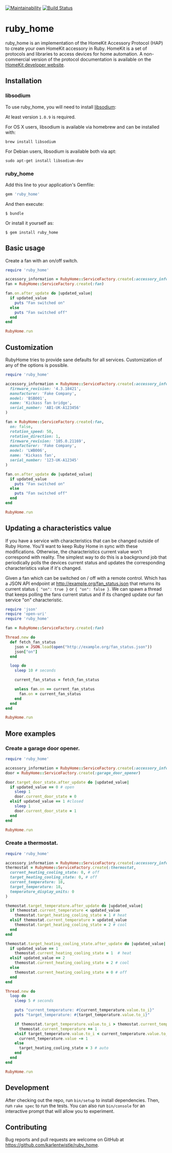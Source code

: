 [![Maintainability](https://api.codeclimate.com/v1/badges/c81f4cfdf5c13d716487/maintainability)](https://codeclimate.com/github/karlentwistle/ruby_home/maintainability)
[![Build Status](https://travis-ci.org/karlentwistle/ruby_home.svg?branch=master)](https://travis-ci.org/karlentwistle/ruby_home)

# ruby_home

ruby_home is an implementation of the HomeKit Accessory Protocol (HAP) to create your own HomeKit accessory in Ruby. HomeKit is a set of protocols and libraries to access devices for home automation. A non-commercial version of the protocol documentation is available on the [HomeKit developer website](https://developer.apple.com/homekit/).

## Installation

### libsodium

To use ruby_home, you will need to install [libsodium](https://github.com/jedisct1/libsodium):

At least version `1.0.9` is required.

For OS X users, libsodium is available via homebrew and can be installed with:

    brew install libsodium

For Debian users, libsodium is available both via apt:

    sudo apt-get install libsodium-dev

### ruby_home

Add this line to your application's Gemfile:

```ruby
gem 'ruby_home'
```

And then execute:

    $ bundle

Or install it yourself as:

    $ gem install ruby_home

## Basic usage

Create a fan with an on/off switch.

```ruby
require 'ruby_home'

accessory_information = RubyHome::ServiceFactory.create(:accessory_information)
fan = RubyHome::ServiceFactory.create(:fan)

fan.on.after_update do |updated_value|
  if updated_value
    puts "Fan switched on"
  else
    puts "Fan switched off"
  end
end

RubyHome.run
```

## Customization

RubyHome tries to provide sane defaults for all services. Customization of any of the options is possible.

```ruby
require 'ruby_home'

accessory_information = RubyHome::ServiceFactory.create(:accessory_information,
  firmware_revision: '4.3.18421',
  manufacturer: 'Fake Company',
  model: 'BSB001',
  name: 'Kickass fan bridge',
  serial_number: 'AB1-UK-A123456'
)

fan = RubyHome::ServiceFactory.create(:fan,
  on: false,
  rotation_speed: 50,
  rotation_direction: 1,
  firmware_revision: '105.0.21169',
  manufacturer: 'Fake Company',
  model: 'LWB006',
  name: 'Kickass fan',
  serial_number: '123-UK-A12345'
)

fan.on.after_update do |updated_value|
  if updated_value
    puts "Fan switched on"
  else
    puts "Fan switched off"
  end
end

RubyHome.run
```

## Updating a characteristics value

If you have a service with characteristics that can be changed outside of Ruby Home. You'll want to keep Ruby Home in sync with these modifications. Otherwise, the characteristics current value won't correspond with reality. The simplest way to do this is a background job that periodically polls the devices current status and updates the corresponding characteristics value if it's changed.

Given a fan which can be switched on / off with a remote control. Which has a JSON API endpoint at http://example.org/fan_status.json that returns its current status `{ "on": true }` or `{ "on": false }`. We can spawn a thread that keeps polling the fans current status and if its changed update our fan service "on" characteristic.

```ruby
require 'json'
require 'open-uri'
require 'ruby_home'

fan = RubyHome::ServiceFactory.create(:fan)

Thread.new do
  def fetch_fan_status
    json = JSON.load(open("http://example.org/fan_status.json"))
    json["on"]
  end

  loop do
    sleep 10 # seconds

    current_fan_status = fetch_fan_status

    unless fan.on == current_fan_status
      fan.on = current_fan_status
    end
  end
end

RubyHome.run
```

## More examples

### Create a garage door opener.

```ruby
require 'ruby_home'

accessory_information = RubyHome::ServiceFactory.create(:accessory_information)
door = RubyHome::ServiceFactory.create(:garage_door_opener)

door.target_door_state.after_update do |updated_value|
  if updated_value == 0 # open
    sleep 1
    door.current_door_state = 0
  elsif updated_value == 1 #closed
    sleep 1
    door.current_door_state = 1
  end
end

RubyHome.run
```

### Create a thermostat.

```ruby
require 'ruby_home'

accessory_information = RubyHome::ServiceFactory.create(:accessory_information)
thermostat = RubyHome::ServiceFactory.create(:thermostat,
  current_heating_cooling_state: 0, # off
  target_heating_cooling_state: 0, # off
  current_temperature: 18,
  target_temperature: 18,
  temperature_display_units: 0
)

themostat.target_temperature.after_update do |updated_value|
  if themostat.current_temperature < updated_value
    themostat.target_heating_cooling_state = 1 # heat
  elsif themostat.current_temperature > updated_value
    themostat.target_heating_cooling_state = 2 # cool
  end
end

themostat.target_heating_cooling_state.after_update do |updated_value|
  if updated_value == 1
    themostat.current_heating_cooling_state = 1  # heat
  elsif updated_value == 2
    themostat.current_heating_cooling_state = 2 # cool
  else
    themostat.current_heating_cooling_state = 0 # off
  end
end

Thread.new do
  loop do
    sleep 5 # seconds

    puts "current_temperature: #{current_temperature.value.to_i}"
    puts "target_temperature: #{target_temperature.value.to_i}"

    if themostat.target_temperature.value.to_i > themostat.current_temperature.value.to_i
      themostat.current_temperature += 1
    elsif target_temperature.value.to_i < current_temperature.value.to_i
      current_temperature.value -= 1
    else
      target_heating_cooling_state = 3 # auto
    end
  end
end

RubyHome.run
```

## Development

After checking out the repo, run `bin/setup` to install dependencies. Then, run `rake spec` to run the tests. You can also run `bin/console` for an interactive prompt that will allow you to experiment.


## Contributing

Bug reports and pull requests are welcome on GitHub at https://github.com/karlentwistle/ruby_home.
